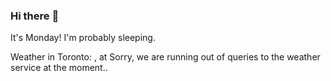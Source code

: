 ### Hi there :wave:

It's Monday! I'm probably sleeping.

Weather in Toronto: , at Sorry, we are running out of queries to the weather service at the moment..
